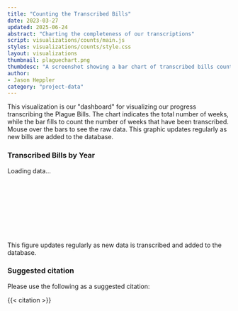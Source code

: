 ```yaml
---
title: "Counting the Transcribed Bills"
date: 2023-03-27
updated: 2025-06-24
abstract: "Charting the completeness of our transcriptions"
script: visualizations/counts/main.js
styles: visualizations/counts/style.css
layout: visualizations
thumbnail: plaguechart.png
thumbdesc: "A screenshot showing a bar chart of transcribed bills counts."
author:
- Jason Heppler
category: "project-data"
---
```


This visualization is our "dashboard" for visualizing our progress transcribing the Plague Bills. The chart indicates the total number of weeks, while the bar fills to count the number of weeks that have been transcribed. Mouse over the bars to see the raw data. This graphic updates regularly as new bills are added to the database.

<div id="row">
    <h3>Transcribed Bills by Year</h3>
    <div class="loading_stack">Loading data...</div>
    <svg id="barchart-multiple" width="100%"></svg>
    <figcaption>This figure updates regularly as new data is transcribed and added to the database.</figcaption>
</div>

### Suggested citation

Please use the following as a suggested citation:

{{< citation >}}

